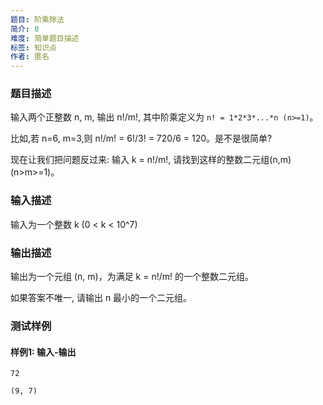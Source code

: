 ```yaml
---
题目: 阶乘除法
简介: 0
难度: 简单题目描述
标签: 知识点
作者: 匿名
---
```


### 题目描述

输入两个正整数 n, m, 输出 n!/m!, 其中阶乘定义为 `n! = 1*2*3*...*n (n>=1)`。

比如,若 n=6, m=3,则 n!/m! = 6!/3! = 720/6 = 120。是不是很简单?

现在让我们把问题反过来: 输入 k = n!/m!, 请找到这样的整数二元组(n,m) (n>m>=1)。

### 输入描述

输入为一个整数 k (0 < k < 10^7)

### 输出描述

输出为一个元组 (n, m)，为满足 k = n!/m! 的一个整数二元组。 

如果答案不唯一, 请输出 n 最小的一个二元组。

### 测试样例

#### 样例1: 输入-输出

```
72
```

```
(9, 7)
```

